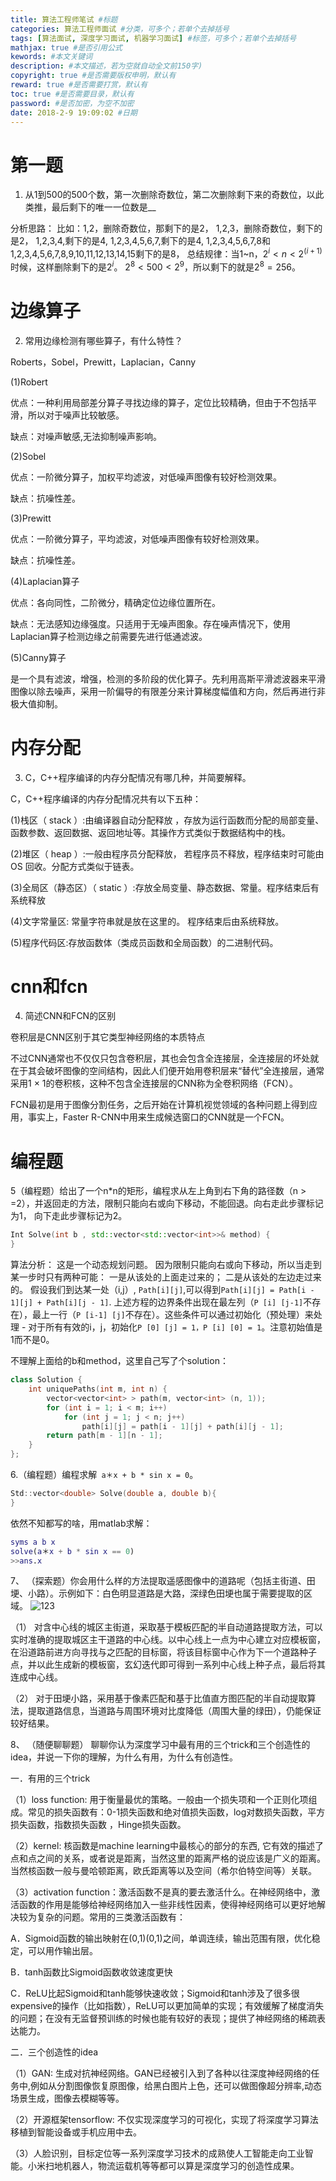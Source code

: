 ```yaml
---
title: 算法工程师笔试 #标题
categories: 算法工程师面试 #分类，可多个；若单个去掉括号
tags: [算法面试, 深度学习面试, 机器学习面试] #标签，可多个；若单个去掉括号
mathjax: true #是否引用公式
kewords: #本文关键词
description: #本文描述，若为空就自动全文前150字)
copyright: true #是否需要版权申明，默认有
reward: true #是否需要打赏，默认有
toc: true #是否需要目录，默认有
password: #是否加密，为空不加密
date: 2018-2-9 19:09:02 #日期
---
```



# 第一题
1. 从1到500的500个数，第一次删除奇数位，第二次删除剩下来的奇数位，以此类推，最后剩下的唯一一位数是__

分析思路：
比如：1,2，删除奇数位，那剩下的是2，
1,2,3，删除奇数位，剩下的是2，
1,2,3,4,剩下的是4,
1,2,3,4,5,6,7,剩下的是4,
1,2,3,4,5,6,7,8和1,2,3,4,5,6,7,8,9,10,11,12,13,14,15剩下的是8，
总结规律：当1~n，$2^i<n<2^(i+1)$时候，这样删除剩下的是$2^i$。
$2^8<500<2^9$，所以剩下的就是$2^8=256$。

# 边缘算子
2. 常用边缘检测有哪些算子，有什么特性？

Roberts，Sobel，Prewitt，Laplacian，Canny

(1)Robert

优点：一种利用局部差分算子寻找边缘的算子，定位比较精确，但由于不包括平滑，所以对于噪声比较敏感。

缺点：对噪声敏感,无法抑制噪声影响。

(2)Sobel

优点：一阶微分算子，加权平均滤波，对低噪声图像有较好检测效果。

缺点：抗噪性差。

(3)Prewitt

优点：一阶微分算子，平均滤波，对低噪声图像有较好检测效果。

缺点：抗噪性差。

(4)Laplacian算子

优点：各向同性，二阶微分，精确定位边缘位置所在。

缺点：无法感知边缘强度。只适用于无噪声图象。存在噪声情况下，使用Laplacian算子检测边缘之前需要先进行低通滤波。

(5)Canny算子

是一个具有滤波，增强，检测的多阶段的优化算子。先利用高斯平滑滤波器来平滑图像以除去噪声，采用一阶偏导的有限差分来计算梯度幅值和方向，然后再进行非极大值抑制。

# 内存分配
3. C，C++程序编译的内存分配情况有哪几种，并简要解释。

C，C++程序编译的内存分配情况共有以下五种：

(1)栈区（ stack ）:由编译器自动分配释放 ，存放为运行函数而分配的局部变量、函数参数、返回数据、返回地址等。其操作方式类似于数据结构中的栈。

(2)堆区（ heap ）:一般由程序员分配释放， 若程序员不释放，程序结束时可能由 OS 回收。分配方式类似于链表。

(3)全局区（静态区）（ static ）:存放全局变量、静态数据、常量。程序结束后有系统释放

(4)文字常量区: 常量字符串就是放在这里的。 程序结束后由系统释放。

(5)程序代码区:存放函数体（类成员函数和全局函数）的二进制代码。

# cnn和fcn
4. 简述CNN和FCN的区别

卷积层是CNN区别于其它类型神经网络的本质特点

不过CNN通常也不仅仅只包含卷积层，其也会包含全连接层，全连接层的坏处就在于其会破坏图像的空间结构，因此人们便开始用卷积层来“替代”全连接层，通常采用1 × 1的卷积核，这种不包含全连接层的CNN称为全卷积网络（FCN）。

FCN最初是用于图像分割任务，之后开始在计算机视觉领域的各种问题上得到应用，事实上，Faster R-CNN中用来生成候选窗口的CNN就是一个FCN。    

# 编程题

5（编程题）给出了一个n*n的矩形，编程求从左上角到右下角的路径数（n > =2），并返回走的方法，限制只能向右或向下移动，不能回退。向右走此步骤标记为1， 向下走此步骤标记为2。
```c++
Int Solve(int b , std::vector<std::vector<int>>& method) {
} 
```
算法分析：
这是一个动态规划问题。
因为限制只能向右或向下移动，所以当走到某一步时只有两种可能：
一是从该处的上面走过来的；
二是从该处的左边走过来的。
假设我们到达某一处（i,j）, `Path[i][j]`,可以得到`Path[i][j] = Path[i - 1][j] + Path[i][j - 1]`.
上述方程的边界条件出现在最左列（`P [i] [j-1]`不存在），最上一行（`P [i-1] [j]`不存在）。这些条件可以通过初始化（预处理）来处理 - 对于所有有效的i，j，初始化`P [0] [j] = 1，P [i] [0] = 1`。注意初始值是1而不是0。

不理解上面给的b和method，这里自己写了个solution：
```c++
class Solution {
    int uniquePaths(int m, int n) {
        vector<vector<int> > path(m, vector<int> (n, 1));
        for (int i = 1; i < m; i++)
            for (int j = 1; j < n; j++)
                path[i][j] = path[i - 1][j] + path[i][j - 1];
        return path[m - 1][n - 1];
    }
};
```

6.（编程题）编程求解` a＊x + b * sin x = 0`。
```c++
Std::vector<double> Solve(double a, double b){
}
```

依然不知都写的啥，用matlab求解：
```matlab
syms a b x
solve(a＊x + b * sin x == 0) 
>>ans.x
```

7、 （探索题）你会用什么样的方法提取遥感图像中的道路呢（包括主街道、田埂、小路）。示例如下：白色明显道路是大路，深绿色田埂也属于需要提取的区域。
 ![123](http://p3nyp7kdl.bkt.clouddn.com/123.png)

（1） 对含中心线的城区主街道，采取基于模板匹配的半自动道路提取方法，可以实时准确的提取城区主干道路的中心线。以中心线上一点为中心建立对应模板窗，在沿道路前进方向寻找与之匹配的目标窗，将该目标窗中心作为下一个道路种子点，并以此生成新的模板窗，玄幻迭代即可得到一系列中心线上种子点，最后将其连成中心线。

（2） 对于田埂小路，采用基于像素匹配和基于比值直方图匹配的半自动提取算法，提取道路信息，当道路与周围环境对比度降低（周围大量的绿田），仍能保证较好结果。

8、 （随便聊聊题） 聊聊你认为深度学习中最有用的三个trick和三个创造性的idea，并说一下你的理解，为什么有用，为什么有创造性。

一．有用的三个trick

（1）loss function: 用于衡量最优的策略。一般由一个损失项和一个正则化项组成。常见的损失函数有：0-1损失函数和绝对值损失函数，log对数损失函数，平方损失函数，指数损失函数 ，Hinge损失函数。 

（2）kernel: 核函数是machine learning中最核心的部分的东西, 它有效的描述了点和点之间的关系，或者说是距离，当然这里的距离严格的说应该是广义的距离。当然核函数一般与曼哈顿距离，欧氏距离等以及空间（希尔伯特空间等）关联。

（3）activation function：激活函数不是真的要去激活什么。在神经网络中，激活函数的作用是能够给神经网络加入一些非线性因素，使得神经网络可以更好地解决较为复杂的问题。常用的三类激活函数有：

A．Sigmoid函数的输出映射在(0,1)(0,1)之间，单调连续，输出范围有限，优化稳定，可以用作输出层。

B．tanh函数比Sigmoid函数收敛速度更快

C．ReLU比起Sigmoid和tanh能够快速收敛；Sigmoid和tanh涉及了很多很expensive的操作（比如指数），ReLU可以更加简单的实现；有效缓解了梯度消失的问题；在没有无监督预训练的时候也能有较好的表现；提供了神经网络的稀疏表达能力。

二．三个创造性的idea

（1）GAN: 生成对抗神经网络。GAN已经被引入到了各种以往深度神经网络的任务中,例如从分割图像恢复原图像，给黑白图片上色，还可以做图像超分辨率,动态场景生成，图像去模糊等等。

（2）开源框架tensorflow: 不仅实现深度学习的可视化，实现了将深度学习算法移植到智能设备或手机应用中去。

（3）人脸识别，目标定位等一系列深度学习技术的成熟使人工智能走向工业智能。小米扫地机器人，物流运载机等等都可以算是深度学习的创造性成果。
